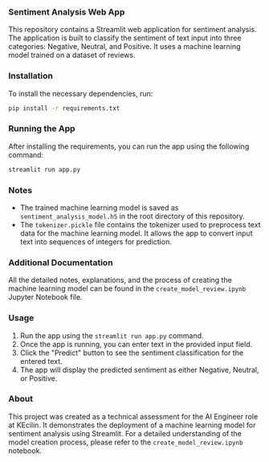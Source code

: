 ### Sentiment Analysis Web App

This repository contains a Streamlit web application for sentiment analysis. The application is built to classify the sentiment of text input into three categories: Negative, Neutral, and Positive. It uses a machine learning model trained on a dataset of reviews.

### Installation

To install the necessary dependencies, run:

```bash
pip install -r requirements.txt
```

### Running the App

After installing the requirements, you can run the app using the following command:

```bash
streamlit run app.py
```

### Notes

- The trained machine learning model is saved as `sentiment_analysis_model.h5` in the root directory of this repository.
- The `tokenizer.pickle` file contains the tokenizer used to preprocess text data for the machine learning model. It allows the app to convert input text into sequences of integers for prediction.

### Additional Documentation

All the detailed notes, explanations, and the process of creating the machine learning model can be found in the `create_model_review.ipynb` Jupyter Notebook file.

### Usage

1. Run the app using the `streamlit run app.py` command.
2. Once the app is running, you can enter text in the provided input field.
3. Click the "Predict" button to see the sentiment classification for the entered text.
4. The app will display the predicted sentiment as either Negative, Neutral, or Positive.

### About

This project was created as a technical assessment for the AI Engineer role at KEcilin. It demonstrates the deployment of a machine learning model for sentiment analysis using Streamlit. For a detailed understanding of the model creation process, please refer to the `create_model_review.ipynb` notebook.
